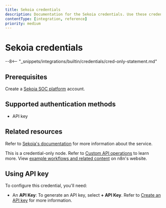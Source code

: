 ```yaml
---
title: Sekoia credentials
description: Documentation for the Sekoia credentials. Use these credentials to authenticate Sekoia in n8n, a workflow automation platform.
contentType: [integration, reference]
priority: medium
---
```


# Sekoia credentials

--8<-- "_snippets/integrations/builtin/credentials/cred-only-statement.md"

## Prerequisites

Create a [Sekoia SOC platform](https://www.sekoia.io/en/homepage/) account.

## Supported authentication methods

- API key

## Related resources

Refer to [Sekoia's documentation](https://docs.sekoia.io/getting_started/) for more information about the service.

This is a credential-only node. Refer to [Custom API operations](/integrations/custom-operations.md) to learn more. View [example workflows and related content](https://n8n.io/integrations/sekoia/) on n8n's website.

## Using API key

To configure this credential, you'll need:

- An **API Key**: To generate an API key, select **+ API Key**. Refer to [Create an API key](https://docs.sekoia.io/getting_started/manage_api_keys/#create-an-api-key) for more information.